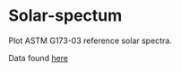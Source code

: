 # Solar-spectum


Plot ASTM G173-03 reference solar spectra.

Data found [here](https://www.nrel.gov/grid/solar-resource/spectra-am1.5.html)